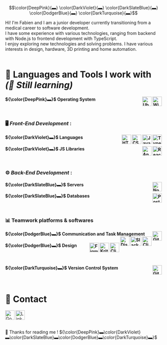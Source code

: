 <!--
**FabTheDwarf/FabTheDwarf** is a ✨ _special_ ✨ repository because its `README.md` (this file) appears on your GitHub profile.

Here are some ideas to get you started:

- 🔭 I’m currently working on ...
- 🌱 I’m currently learning ...
- 👯 I’m looking to collaborate on ...
- 🤔 I’m looking for help with ...
- 💬 Ask me about ...
- 📫 How to reach me: ...
- 😄 Pronouns: ...
- ⚡ Fun fact: ...
-->

$$\color{DeepPink}{▬} \color{DarkViolet}{▬} \color{DarkSlateBlue}{▬} \color{DodgerBlue}{▬} \color{DarkTurquoise}{▬}$$


Hi! I'm Fabien and I am a junior developer currently transitioning from a medical career to software development.  
I have some experience with various technologies, ranging from backend with Node.js to frontend development with TypeScript.  
I enjoy exploring new technologies and solving problems. I have various interests in design, hardware, 3D printing and home automation.
<br><br>

# 🧰 Languages and Tools I work with *(🌱 Still learning)*

#### ${\color{DeepPink}▬}$ Operating System  <a href="https://microsoft.com/"><img align="right" src="https://www.svgrepo.com/show/382713/windows-applications.svg" alt="Windows" width="30" height="30"/> <a href="https://ubuntu.com/"><img align="right" src="https://www.svgrepo.com/show/349544/ubuntu.svg" alt="Ubuntu" width="30" height="30"/></a>
<br>

### 🖥️ *Front-End Development* :
#### ${\color{DarkViolet}▬}$ Languages    <a href="https://www.typescriptlang.org/"><img align="right" src="https://cdn.jsdelivr.net/gh/devicons/devicon/icons/typescript/typescript-plain.svg" alt="TypeScript" width="30" height="30">    <a href="https://www.javascript.com/"><img align="right" src="https://cdn.jsdelivr.net/gh/devicons/devicon/icons/javascript/javascript-plain.svg" alt="JavaScript" width="30" height="30">    <a href="https://www.w3.org/Style/CSS/"><img align="right" src="https://cdn.jsdelivr.net/gh/devicons/devicon/icons/css3/css3-plain.svg" alt="CSS3" width="30" height="30">    <a href="https://html.spec.whatwg.org/"><img align="right" src="https://cdn.jsdelivr.net/gh/devicons/devicon/icons/html5/html5-plain.svg" alt="HTML5" width="30" height="30"></a>

#### ${\color{DarkViolet}▬}$ JS Libraries    <a href="https://react.dev/"><img align="right" src="https://cdn.jsdelivr.net/gh/devicons/devicon/icons/react/react-original.svg" alt="React" width="30" height="30">    <a href="https://angular.dev/"><img align="right" src="https://cdn.jsdelivr.net/gh/devicons/devicon/icons/angularjs/angularjs-plain.svg" alt="AngularJS" width="30" height="30"></a>
<br>

### ⚙️ *Back-End Development* :
#### ${\color{DarkSlateBlue}▬}$ Servers    <a href="https://nodejs.org/en"><img align="right" src="https://cdn.jsdelivr.net/gh/devicons/devicon/icons/nodejs/nodejs-original.svg" alt="NodeJS" width="30" height="30"></a>

#### ${\color{DarkSlateBlue}▬}$ Databases    <a href="https://www.postgresql.org/"><img align="right" src="https://www.svgrepo.com/show/354200/postgresql.svg" alt="PostGreSQL" width="30" height="30"></a>
<br>

### 📊 Teamwork platforms & softwares
#### ${\color{DodgerBlue}▬}$ Communication and Task Management    <a href="https://github.com/"><img align="right" src="https://cdn.jsdelivr.net/gh/devicons/devicon/icons/github/github-original.svg" alt="GitHub" width="30" height="30"/>    <a href="https://clickup.com/"><img align="right" src="https://www.applivery.com/wp-content/uploads/2024/11/clickup.png" alt="ClickUp" width="30" height="30"/>    <a href="https://slack.com/"><img align="right" src="https://www.svgrepo.com/show/448248/slack.svg" alt="Slack" width="35" height="30"/>    <a href="https://discord.com/"><img align="right" src="https://www.svgrepo.com/show/331368/discord-v2.svg" alt="Discordb" width="30" height="30"/></a>

#### ${\color{DodgerBlue}▬}$ Design    <a href="https://www.clipstudio.net/"><img align="right" src="https://images.sftcdn.net/images/t_app-icon-m/p/6fb28907-de6d-407f-995a-ebe346675d87/1791817447/clip-studio-paint-icon.jpg" alt="Clip Studio Paint" width="30" height="30">    <a href="https://krita.org/"><img align="right" src="https://upload.wikimedia.org/wikipedia/commons/thumb/7/73/Calligrakrita-base.svg/1200px-Calligrakrita-base.svg.png" alt="Krita" width="30" height="30">    <a href="https://www.figma.com/"><img align="right" src="https://www.svgrepo.com/show/452202/figma.svg" alt="Figma" width="30" height="30"></a>
<br>

#### ${\color{DarkTurquoise}▬}$ Version Control System     <a href="https://git-scm.com/"><img align="right" src="https://cdn.jsdelivr.net/gh/devicons/devicon/icons/git/git-original.svg" alt="Git" width="30" height="30"></a>
<br>

# 📧 Contact   
 <a href="mailto:francezonfabien@gmail.com"><img align="left" src="https://www.svgrepo.com/show/303161/gmail-icon-logo.svg" alt="Google Mail" width="30" height="30"> 
 <a href="https://www.linkedin.com/in/fabien-francezon-5977aa364/"><img align="center" src="https://www.svgrepo.com/show/303299/linkedin-icon-2-logo.svg" alt="LinkedIn" width="30" height="30"></a> 
<br><br>

<!-- ![Anurag's GitHub stats](https://github-readme-stats.vercel.app/api?username=FabTheDwarf&theme=tokyonight&show_icons=true) -->

👋 Thanks for reading me ! ${\color{DeepPink}▬\color{DarkViolet}▬\color{DarkSlateBlue}▬\color{DodgerBlue}▬\color{DarkTurquoise}▬}$
